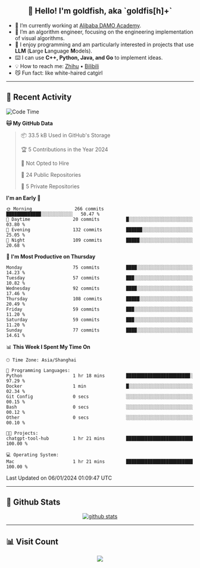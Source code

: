 
<h2 align="center">👋 Hello! I'm goldfish, aka `goldfis[h]+`</h2>

- 📍 I’m currently working at [Alibaba DAMO Academy](https://damo.alibaba.com/).  
- 🌱 I’m an algorithm engineer, focusing on the engineering implementation of visual algorithms.  
- 💬 I enjoy programming and am particularly interested in projects that use **LLM** (**L**arge **L**anguage **M**odels).   
- ⌨️ I can use **C++, Python, Java, and Go** to implement ideas.  
- 💡 How to reach me: [Zhihu](https://www.zhihu.com/people/goldfishh) • [Bilibili](https://space.bilibili.com/11349246)  
- 😼 Fun fact: like white-haired catgirl  

-------

## 🔧 Recent Activity

<!--START_SECTION:waka-->
![Code Time](http://img.shields.io/badge/Code%20Time-14%20hrs%2037%20mins-blue)

**🐱 My GitHub Data** 

> 📦 33.5 kB Used in GitHub's Storage 
 > 
> 🏆 5 Contributions in the Year 2024
 > 
> 🚫 Not Opted to Hire
 > 
> 📜 24 Public Repositories 
 > 
> 🔑 5 Private Repositories 
 > 
**I'm an Early 🐤** 

```text
🌞 Morning                266 commits         █████████████░░░░░░░░░░░░   50.47 % 
🌆 Daytime                20 commits          █░░░░░░░░░░░░░░░░░░░░░░░░   03.80 % 
🌃 Evening                132 commits         ██████░░░░░░░░░░░░░░░░░░░   25.05 % 
🌙 Night                  109 commits         █████░░░░░░░░░░░░░░░░░░░░   20.68 % 
```
📅 **I'm Most Productive on Thursday** 

```text
Monday                   75 commits          ████░░░░░░░░░░░░░░░░░░░░░   14.23 % 
Tuesday                  57 commits          ███░░░░░░░░░░░░░░░░░░░░░░   10.82 % 
Wednesday                92 commits          ████░░░░░░░░░░░░░░░░░░░░░   17.46 % 
Thursday                 108 commits         █████░░░░░░░░░░░░░░░░░░░░   20.49 % 
Friday                   59 commits          ███░░░░░░░░░░░░░░░░░░░░░░   11.20 % 
Saturday                 59 commits          ███░░░░░░░░░░░░░░░░░░░░░░   11.20 % 
Sunday                   77 commits          ████░░░░░░░░░░░░░░░░░░░░░   14.61 % 
```


📊 **This Week I Spent My Time On** 

```text
🕑︎ Time Zone: Asia/Shanghai

💬 Programming Languages: 
Python                   1 hr 18 mins        ████████████████████████░   97.29 % 
Docker                   1 min               █░░░░░░░░░░░░░░░░░░░░░░░░   02.34 % 
Git Config               0 secs              ░░░░░░░░░░░░░░░░░░░░░░░░░   00.15 % 
Bash                     0 secs              ░░░░░░░░░░░░░░░░░░░░░░░░░   00.12 % 
Other                    0 secs              ░░░░░░░░░░░░░░░░░░░░░░░░░   00.10 % 

🐱‍💻 Projects: 
chatgpt-tool-hub         1 hr 21 mins        █████████████████████████   100.00 % 

💻 Operating System: 
Mac                      1 hr 21 mins        █████████████████████████   100.00 % 
```


 Last Updated on 06/01/2024 01:09:47 UTC
<!--END_SECTION:waka-->

-------

## 📆 Github Stats

<p align="center">
    <a href="https://github.com/anuraghazra/github-readme-stats">
      <img src="https://github-readme-stats.vercel.app/api?username=goldfishh&show_icons=true&theme=dracula" alt="github stats" />
    </a>
</p>

-------

## 📊 Visit Count

<p align="center">
  <a href="https://count.getloli.com/"><img src="https://count.getloli.com/get/@:goldfishh?theme=rule34"></a>
</p>
